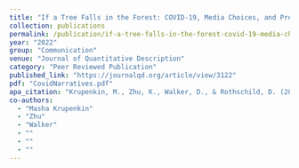 ```yaml
---
title: "If a Tree Falls in the Forest: COVID-19, Media Choices, and Presidential Agenda Setting"
collection: publications
permalink: /publication/if-a-tree-falls-in-the-forest-covid-19-media-choices-and-presidential-agenda-set
year: "2022"
group: "Communication"
venue: "Journal of Quantitative Description"
category: "Peer Reviewed Publication"
published_link: "https://journalqd.org/article/view/3122"
pdf: "CovidNarratives.pdf"
apa_citation: "Krupenkin, M., Zhu, K., Walker, D., & Rothschild, D. (2022). If a Tree Falls in the Forest: Presidential Press Conferences and Early Media Narratives about the COVID-19 Crisis. Journal of Quantitative Description: Digital Media, 2. https://doi.org/10.51685/jqd.2022.011"
co-authors:
  - "Masha Krupenkin"
  - "Zhu"
  - "Walker"
  - ""
  - ""
  - ""
---
```

